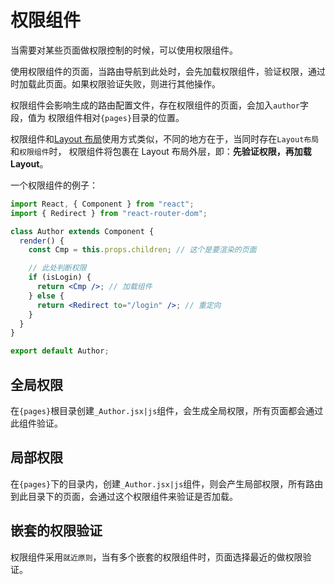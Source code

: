 # 权限组件

当需要对某些页面做权限控制的时候，可以使用权限组件。

使用权限组件的页面，当路由导航到此处时，会先加载权限组件，验证权限，通过时加载此页面。如果权限验证失败，则进行其他操作。

权限组件会影响生成的路由配置文件，存在权限组件的页面，会加入`author`字段，值为 权限组件相对`{pages}`目录的位置。

权限组件和[Layout 布局](/app/layout)使用方式类似，不同的地方在于，当同时存在`Layout布局`和`权限组件`时， 权限组件将包裹在 Layout 布局外层，即：**先验证权限，再加载 Layout**。

一个权限组件的例子：

```jsx
import React, { Component } from "react";
import { Redirect } from "react-router-dom";

class Author extends Component {
  render() {
    const Cmp = this.props.children; // 这个是要渲染的页面

    // 此处判断权限
    if (isLogin) {
      return <Cmp />; // 加载组件
    } else {
      return <Redirect to="/login" />; // 重定向
    }
  }
}

export default Author;
```

## 全局权限

在`{pages}`根目录创建`_Author.jsx|js`组件，会生成全局权限，所有页面都会通过此组件验证。

## 局部权限

在`{pages}`下的目录内，创建`_Author.jsx|js`组件，则会产生局部权限，所有路由到此目录下的页面，会通过这个权限组件来验证是否加载。

## 嵌套的权限验证

权限组件采用`就近原则`，当有多个嵌套的权限组件时，页面选择最近的做权限验证。
